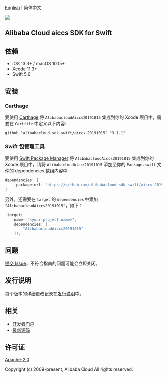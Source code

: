 [English](README.md) | 简体中文

![](https://aliyunsdk-pages.alicdn.com/icons/AlibabaCloud.svg)

## Alibaba Cloud aiccs SDK for Swift

## 依赖

- iOS 13.3+ / macOS 10.15+
- Xcode 11.3+
- Swift 5.6

## 安装

### Carthage

要使用 [Carthage](https://github.com/Carthage/Carthage) 将 `AlibabacloudAiccs20191015` 集成到你的 Xcode 项目中，需要在 `Cartfile` 中定义以下内容:

```ogdl
github "alibabacloud-sdk-swift/aiccs-20191015" "3.1.1"
```

### Swift 包管理工具

要使用 [Swift Package Manager](https://swift.org/package-manager/) 将 `AlibabacloudAiccs20191015` 集成到你的 Xcode 项目中，请将 `AlibabacloudAiccs20191015` 添加至你的 `Package.swift` 文件的 dependencies 数组内容中:

```swift
dependencies: [
    .package(url: "https://github.com/alibabacloud-sdk-swift/aiccs-20191015.git", from: "3.1.1")
]
```

另外，还需要在 `target` 的 `dependencies` 中添加 `"AlibabacloudAiccs20191015"`，如下：

```swift
.target(
    name: "<your-project-name>",
    dependencies: [
        "AlibabacloudAiccs20191015",
    ]),
```

## 问题

[提交 Issue](https://github.com/alibabacloud-sdk-swift/aiccs-20191015/issues/new)，不符合指南的问题可能会立即关闭。

## 发行说明

每个版本的详细更改记录在[发行说明](./ChangeLog.txt)中。

## 相关

* [开发者门户](https://next.api.aliyun.com/home)
* [最新源码](https://github.com/alibabacloud-sdk-swift/aiccs-20191015)

## 许可证

[Apache-2.0](http://www.apache.org/licenses/LICENSE-2.0)

Copyright (c) 2009-present, Alibaba Cloud All rights reserved.
